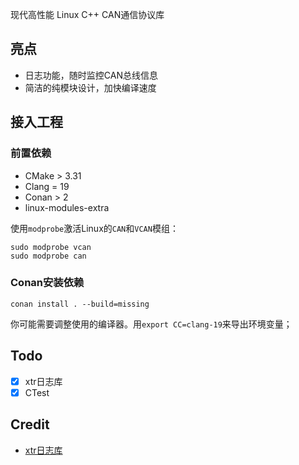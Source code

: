 现代高性能 Linux C++ CAN通信协议库

## 亮点

- 日志功能，随时监控CAN总线信息
- 简洁的纯模块设计，加快编译速度

## 接入工程

### 前置依赖

- CMake > 3.31
- Clang = 19
- Conan > 2
- linux-modules-extra

使用`modprobe`激活Linux的`CAN`和`VCAN`模组：

```shell
sudo modprobe vcan
sudo modprobe can
```

### Conan安装依赖

```shell
conan install . --build=missing
```

你可能需要调整使用的编译器。用`export CC=clang-19`来导出环境变量；

## Todo

- [x] xtr日志库
- [x] CTest

## Credit

- [xtr日志库](https://github.com/choll/xtr)